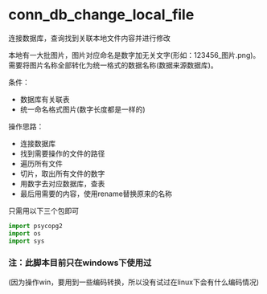 # conn_db_change_local_file
连接数据库，查询找到关联本地文件内容并进行修改

本地有一大批图片，图片对应命名是数字加无关文字(形如：123456_图片.png)。需要将图片名称全部转化为统一格式的数据名称(数据来源数据库)。

条件：
* 数据库有关联表
* 统一命名格式图片(数字长度都是一样的)

操作思路：
* 连接数据库
* 找到需要操作的文件的路径
* 遍历所有文件
* 切片，取出所有文件的数字
* 用数字去对应数据库，查表
* 最后用需要的内容，使用rename替换原来的名称

只需用以下三个包即可
```Python
import psycopg2
import os
import sys
```
### 注：此脚本目前只在windows下使用过
(因为操作win，要用到一些编码转换，所以没有试过在linux下会有什么编码情况)
